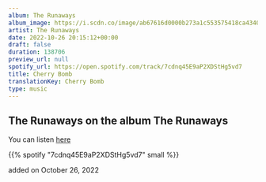 ```yaml
---
album: The Runaways
album_image: https://i.scdn.co/image/ab67616d0000b273a1c553575418ca43404cb48b
artist: The Runaways
date: 2022-10-26 20:15:12+00:00
draft: false
duration: 138706
preview_url: null
spotify_url: https://open.spotify.com/track/7cdnq45E9aP2XDStHg5vd7
title: Cherry Bomb
translationKey: Cherry Bomb
type: music
---
```


## The Runaways on the album The Runaways

You can listen [here](https://open.spotify.com/track/7cdnq45E9aP2XDStHg5vd7)

{{% spotify "7cdnq45E9aP2XDStHg5vd7" small %}}

added on October 26, 2022